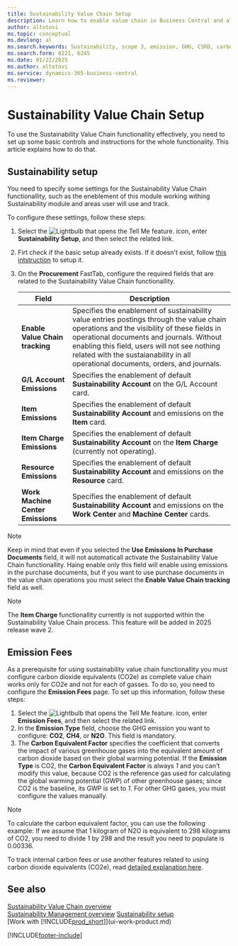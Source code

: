```yaml
---
title: Sustainability Value Chain Setup
description: Learn how to enable value chain in Business Central and all aditional setup you need to make.
author: altotovi
ms.topic: conceptual
ms.devlang: al
ms.search.keywords: Sustainability, scope 3, emission, GHG, CSRD, carbon, CO2, CO2e, value chain, setup
ms.search.form: 6221, 6245
ms.date: 01/22/2025
ms.author: altotovi
ms.service: dynamics-365-business-central
ms.reviewer: 
---
```


# Sustainability Value Chain Setup   

To use the Sustainability Value Chain functionallity effectively, you need to set up some basic controls and instructions for the whole functionality. This article explains how to do that.

## Sustainability setup  

You need to specify some settings for the Sustainability Value Chain functionallity, such as the eneblement of this module working withing Sustainability module and areas user will use and track.  

To configure these settings, follow these steps:  

1. Select the ![Lightbulb that opens the Tell Me feature.](media/ui-search/search_small.png "Tell me what you want to do") icon, enter **Sustainability Setup**, and then select the related link. 
2. Firt check if the basic setup already exists. If it doesn't exist, follow [this intstruction](finance-sustainability-setup.md) to setup it.  
3. On the **Procurement** FastTab, configure the required fields that are related to the Sustainability Value Chain functionallity.   

    | Field | Description |
    |-------|-------------|
    | **Enable Value Chain tracking** | Specifies the enablement of sustainability value entries postings through the value chain operations and the visibility of these fields in operational documents and journals. Without enabling this field, users will not see nothing related with the sustaianability in all operational documents, orders, and journals. |
    | **G/L Account Emissions** | Specifies the enablement of default **Sustainability Account** on the G/L Account card. |
    | **Item Emissions** | Specifies the enablement of default **Sustainability Account** and emissions on the **Item** card. |
    | **Item Charge Emissions** | Specifies the enablement of default **Sustainability Account** on the **Item Charge** (currently not operating). |
    | **Resource Emissions** | Specifies the enablement of default **Sustainability Account** and emissions on the **Resource** card. |
    | **Work Machine Center Emissions** | Specifies the enablement of default **Sustainability Account** and emissions on the **Work Center** and **Machine Center** cards. |

> [!NOTE]
> Keep in mind that even if you selected the **Use Emissions In Purchase Documents** field, it will not automaticall activate the Sustainability Value Chain functionallity. Haing enable only this field will enable using emissions in the purchase documents, but if you want to use purchase documents in the value chain operations you must select the **Enable Value Chain tracking** field as well.  

> [!NOTE]
> The **Item Charge** functionallity currently is not supported within the Sustainability Value Chain process. This feature will be added in 2025 release wave 2.  

## Emission Fees  

As a prerequisite for using sustainability value chain functionallity you must configure carbon dioxide equivalents (CO2e) as complete value chain works only for CO2e and not for each of gasses. To do so, you need to configure the **Emission Fees** page. To set up this information, follow these steps:  

1. Select the ![Lightbulb that opens the Tell Me feature.](media/ui-search/search_small.png "Tell me what you want to do") icon, enter **Emission Fees**, and then select the related link. 
2. In the **Emission Type** field, choose the GHG emission you want to configure: **CO2**, **CH4**, or **N2O**. This field is mandatory.   
3. The **Carbon Equivalent Factor** specifies the coefficient that converts the impact of various greenhouse gases into the equivalent amount of carbon dioxide based on their global warming potential. If the **Emission Type** is CO2, the **Carbon Equivalent Factor** is always *1* and you can't modify this value, because CO2 is the reference gas used for calculating the global warming potential (GWP) of other greenhouse gases; since CO2 is the baseline, its GWP is set to *1*. For other GHG gases, you must configure the values manually.  

> [!NOTE]
> To calculate the carbon equivalent factor, you can use the following example: If we assume that 1 kilogram of N2O is equivalent to 298 kilograms of CO2, you need to divide 1 by 298 and the result you need to populate is 0.00336.  

To track internal carbon fees or use another features related to using carbon dioxide equivalents (CO2e), read [detailed explanation here](finance-sustainability-setup.md). 


## See also  
[Sustainability Value Chain overview](value-chain-howto-overview.md)  
[Sustainability Management overview](finance-manage-sustainability.md) 
[Sustainability setup](finance-sustainability-setup.md)    
[Work with [!INCLUDE[prod_short](includes/prod_short.md)]](ui-work-product.md)    


[!INCLUDE[footer-include](includes/footer-banner.md)]
